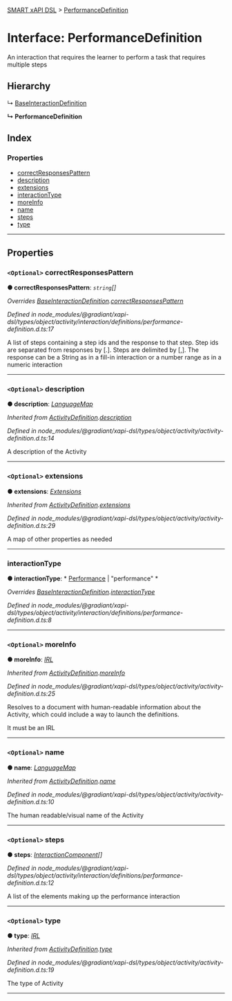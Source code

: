 [SMART xAPI DSL](../README.md) > [PerformanceDefinition](../interfaces/performancedefinition.md)

# Interface: PerformanceDefinition

An interaction that requires the learner to perform a task that requires multiple steps

## Hierarchy

↳  [BaseInteractionDefinition](baseinteractiondefinition.md)

**↳ PerformanceDefinition**

## Index

### Properties

* [correctResponsesPattern](performancedefinition.md#correctresponsespattern)
* [description](performancedefinition.md#description)
* [extensions](performancedefinition.md#extensions)
* [interactionType](performancedefinition.md#interactiontype)
* [moreInfo](performancedefinition.md#moreinfo)
* [name](performancedefinition.md#name)
* [steps](performancedefinition.md#steps)
* [type](performancedefinition.md#type)

---

## Properties

<a id="correctresponsespattern"></a>

### `<Optional>` correctResponsesPattern

**● correctResponsesPattern**: *`string`[]*

*Overrides [BaseInteractionDefinition](baseinteractiondefinition.md).[correctResponsesPattern](baseinteractiondefinition.md#correctresponsespattern)*

*Defined in node_modules/@gradiant/xapi-dsl/types/object/activity/interaction/definitions/performance-definition.d.ts:17*

A list of steps containing a step ids and the response to that step. Step ids are separated from responses by \[.\]. Steps are delimited by \[,\]. The response can be a String as in a fill-in interaction or a number range as in a numeric interaction

___
<a id="description"></a>

### `<Optional>` description

**● description**: *[LanguageMap](languagemap.md)*

*Inherited from [ActivityDefinition](activitydefinition.md).[description](activitydefinition.md#description)*

*Defined in node_modules/@gradiant/xapi-dsl/types/object/activity/activity-definition.d.ts:14*

A description of the Activity

___
<a id="extensions"></a>

### `<Optional>` extensions

**● extensions**: *[Extensions](extensions.md)*

*Inherited from [ActivityDefinition](activitydefinition.md).[extensions](activitydefinition.md#extensions)*

*Defined in node_modules/@gradiant/xapi-dsl/types/object/activity/activity-definition.d.ts:29*

A map of other properties as needed

___
<a id="interactiontype"></a>

###  interactionType

**● interactionType**: * [Performance](../enums/interactiontype.md#performance) &#124; "performance"
*

*Overrides [BaseInteractionDefinition](baseinteractiondefinition.md).[interactionType](baseinteractiondefinition.md#interactiontype)*

*Defined in node_modules/@gradiant/xapi-dsl/types/object/activity/interaction/definitions/performance-definition.d.ts:8*

___
<a id="moreinfo"></a>

### `<Optional>` moreInfo

**● moreInfo**: *[IRL](../#irl)*

*Inherited from [ActivityDefinition](activitydefinition.md).[moreInfo](activitydefinition.md#moreinfo)*

*Defined in node_modules/@gradiant/xapi-dsl/types/object/activity/activity-definition.d.ts:25*

Resolves to a document with human-readable information about the Activity, which could include a way to launch the definitions.

It must be an IRL

___
<a id="name"></a>

### `<Optional>` name

**● name**: *[LanguageMap](languagemap.md)*

*Inherited from [ActivityDefinition](activitydefinition.md).[name](activitydefinition.md#name)*

*Defined in node_modules/@gradiant/xapi-dsl/types/object/activity/activity-definition.d.ts:10*

The human readable/visual name of the Activity

___
<a id="steps"></a>

### `<Optional>` steps

**● steps**: *[InteractionComponent](interactioncomponent.md)[]*

*Defined in node_modules/@gradiant/xapi-dsl/types/object/activity/interaction/definitions/performance-definition.d.ts:12*

A list of the elements making up the performance interaction

___
<a id="type"></a>

### `<Optional>` type

**● type**: *[IRL](../#irl)*

*Inherited from [ActivityDefinition](activitydefinition.md).[type](activitydefinition.md#type)*

*Defined in node_modules/@gradiant/xapi-dsl/types/object/activity/activity-definition.d.ts:19*

The type of Activity

___

